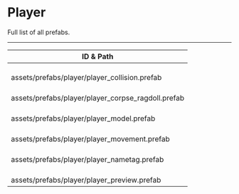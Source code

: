 # Player
Full list of all <Badge type="warning" text="6"/> prefabs.

---
| ID & Path |
| --- |
| <a href="#3328518714"><Badge id="3328518714" type="tip" text="#"/></a> <Badge type="tip" text="3328518714"/> <Badge type="info" text="Poolable"/> <Badge type="info" text="HitboxCollision"/> <br> assets/prefabs/player/player_collision.prefab |
| <a href="#3043888346"><Badge id="3043888346" type="tip" text="#"/></a> <Badge type="tip" text="3043888346"/> <Badge type="info" text="SkinnedMultiMesh"/> <Badge type="info" text="PlayerModel"/> <Badge type="info" text="Model"/> <Badge type="info" text="Ragdoll"/> <Badge type="info" text="RottingFlies"/> <Badge type="info" text="Facepunch.Skeleton"/> <Badge type="info" text="Facepunch.SkeletonSkinLod"/> <br> assets/prefabs/player/player_corpse_ragdoll.prefab |
| <a href="#3082284863"><Badge id="3082284863" type="tip" text="#"/></a> <Badge type="tip" text="3082284863"/> <Badge type="info" text="Poolable"/> <Badge type="info" text="SkinnedMultiMesh"/> <Badge type="info" text="PlayerModel"/> <Badge type="info" text="AnimationEvents"/> <Badge type="info" text="BaseEntityChild"/> <Badge type="info" text="FootstepEffects"/> <Badge type="info" text="Model"/> <Badge type="info" text="ColdBreath"/> <Badge type="info" text="PlayerAnimationEvents"/> <Badge type="info" text="MovementSounds"/> <Badge type="info" text="EyeController"/> <Badge type="info" text="EyeBlink"/> <Badge type="info" text="Facepunch.Skeleton"/> <Badge type="info" text="Facepunch.SkeletonSkinLod"/> <Badge type="info" text="HitboxSystem"/> <Badge type="info" text="EZSoftBoneHitboxSystemCollider"/> <Badge type="info" text="PlayerModelCinematicList"/> <Badge type="info" text="FIMSpace.FProceduralAnimation.LegsAnimator"/> <br> assets/prefabs/player/player_model.prefab |
| <a href="#61819461"><Badge id="61819461" type="tip" text="#"/></a> <Badge type="tip" text="61819461"/> <Badge type="info" text="PlayerWalkMovement"/> <br> assets/prefabs/player/player_movement.prefab |
| <a href="#1690476514"><Badge id="1690476514" type="tip" text="#"/></a> <Badge type="tip" text="1690476514"/> <Badge type="info" text="Poolable"/> <Badge type="info" text="RotateToCamera"/> <Badge type="info" text="PlayerNameTag"/> <br> assets/prefabs/player/player_nametag.prefab |
| <a href="#3197972815"><Badge id="3197972815" type="tip" text="#"/></a> <Badge type="tip" text="3197972815"/>  <br> assets/prefabs/player/player_preview.prefab |
